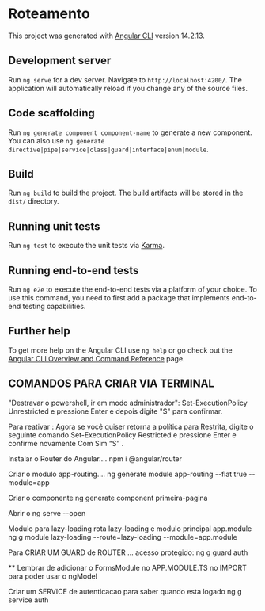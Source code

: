 # Roteamento

This project was generated with [Angular CLI](https://github.com/angular/angular-cli) version 14.2.13.

## Development server

Run `ng serve` for a dev server. Navigate to `http://localhost:4200/`. The application will automatically reload if you change any of the source files.

## Code scaffolding

Run `ng generate component component-name` to generate a new component. You can also use `ng generate directive|pipe|service|class|guard|interface|enum|module`.

## Build

Run `ng build` to build the project. The build artifacts will be stored in the `dist/` directory.

## Running unit tests

Run `ng test` to execute the unit tests via [Karma](https://karma-runner.github.io).

## Running end-to-end tests

Run `ng e2e` to execute the end-to-end tests via a platform of your choice. To use this command, you need to first add a package that implements end-to-end testing capabilities.

## Further help

To get more help on the Angular CLI use `ng help` or go check out the [Angular CLI Overview and Command Reference](https://angular.io/cli) page.

## COMANDOS PARA CRIAR VIA TERMINAL
"Destravar o powershell, ir em modo administrador":
Set-ExecutionPolicy Unrestricted e pressione Enter e depois digite "S" para confirmar.

Para reativar :
Agora se você quiser retorna a política para Restrita, digite o seguinte comando Set-ExecutionPolicy Restricted e pressione Enter e confirme novamente Com Sim “S” .


Instalar o Router do Angular....
npm i @angular/router


Criar o modulo app-routing....
ng generate module app-routing --flat true --module=app  

Criar o componente 
ng generate component primeira-pagina 

Abrir o 
ng serve --open  

Modulo para lazy-loading   rota lazy-loading e modulo principal app.module
ng g module lazy-loading --route=lazy-loading --module=app.module 

Para CRIAR UM GUARD de ROUTER ... acesso protegido: 
ng g guard auth

** Lembrar de adicionar o FormsModule no APP.MODULE.TS no IMPORT para poder usar o ngModel

Criar um SERVICE de autenticacao para saber quando esta logado 
 ng g service auth 

